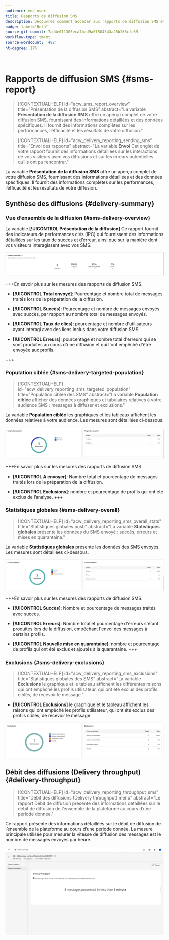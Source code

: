 ```yaml
---
audience: end-user
title: Rapports de diffusion SMS
description: Découvrez comment accéder aux rapports de diffusion SMS et les utiliser.
badge: label="Beta"
source-git-commit: 7ad4e011305eca7bad9a0f504543a25b155cfe59
workflow-type: tm+mt
source-wordcount: '482'
ht-degree: 17%

---
```


# Rapports de diffusion SMS {#sms-report}

>[!CONTEXTUALHELP]
>id="acw_sms_report_overview"
>title="Présentation de la diffusion SMS"
>abstract="La variable **Présentation de la diffusion SMS** offre un aperçu complet de votre diffusion SMS, fournissant des informations détaillées et des données spécifiques. Il fournit des informations complètes sur les performances, l’efficacité et les résultats de votre diffusion."

>[!CONTEXTUALHELP]
>id="acw_delivery_reporting_sending_sms"
>title="Envoi des rapports"
>abstract="La variable **Envoi** Cet onglet de votre rapport fournit des informations détaillées sur les interactions de vos visiteurs avec vos diffusions et sur les erreurs potentielles qu’ils ont pu rencontrer."

La variable **Présentation de la diffusion SMS** offre un aperçu complet de votre diffusion SMS, fournissant des informations détaillées et des données spécifiques. Il fournit des informations complètes sur les performances, l’efficacité et les résultats de votre diffusion.

## Synthèse des diffusions {#delivery-summary}

### Vue d’ensemble de la diffusion {#sms-delivery-overview}

La variable **[!UICONTROL Présentation de la diffusion]** Ce rapport fournit des indicateurs de performances clés (IPC) qui fournissent des informations détaillées sur les taux de succès et d’erreur, ainsi que sur la manière dont vos visiteurs interagissent avec vos SMS.

![](assets/reporting_sms_3.png)

+++En savoir plus sur les mesures des rapports de diffusion SMS.

* **[!UICONTROL Total envoyé]**: Pourcentage et nombre total de messages traités lors de la préparation de la diffusion.

* **[!UICONTROL Succès]**: Pourcentage et nombre de messages envoyés avec succès, par rapport au nombre total de messages envoyés.

* **[!UICONTROL Taux de clics]**: pourcentage et nombre d&#39;utilisateurs ayant interagi avec des liens inclus dans votre diffusion SMS.

* **[!UICONTROL Erreurs]**: pourcentage et nombre total d&#39;erreurs qui se sont produites au cours d&#39;une diffusion et qui l&#39;ont empêché d&#39;être envoyée aux profils.

+++


### Population ciblée {#sms-delivery-targeted-population}


>[!CONTEXTUALHELP]
>id="acw_delivery_reporting_sms_targeted_population"
>title="Population ciblée des SMS"
>abstract="La variable **Population ciblée** afficher des données graphiques et tabulaires relatives à votre audience SMS : messages à diffuser et exclusions."

La variable **Population ciblée** les graphiques et les tableaux affichent les données relatives à votre audience. Les mesures sont détaillées ci-dessous.

![](assets/reporting_sms_4.png)

+++En savoir plus sur les mesures des rapports de diffusion SMS.

* **[!UICONTROL A envoyer]**: Nombre total et pourcentage de messages traités lors de la préparation de la diffusion.

* **[!UICONTROL Exclusions]**: nombre et pourcentage de profils qui ont été exclus de l’analyse.
+++


### Statistiques globales {#sms-delivery-overall}


>[!CONTEXTUALHELP]
>id="acw_delivery_reporting_sms_overall_stats"
>title="Statistiques globales push"
>abstract="La variable **Statistiques globales** présente les données du SMS envoyé : succès, erreurs et mises en quarantaine."

La variable **Statistiques globales** présente les données des SMS envoyés. Les mesures sont détaillées ci-dessous.

![](assets/reporting_sms_5.png)

+++En savoir plus sur les mesures des rapports de diffusion SMS.

* **[!UICONTROL Succès]**: Nombre et pourcentage de messages traités avec succès.

* **[!UICONTROL Erreurs]**: Nombre total et pourcentage d&#39;erreurs s&#39;étant produites lors de la diffusion, empêchant l&#39;envoi des messages à certains profils.

* **[!UICONTROL Nouvelle mise en quarantaine]**: nombre et pourcentage de profils qui ont été exclus et ajoutés à la quarantaine.
+++

### Exclusions {#sms-delivery-exclusions}


>[!CONTEXTUALHELP]
>id="acw_delivery_reporting_sms_exclusions"
>title="Statistiques globales des SMS"
>abstract="La variable **Exclusions** le graphique et le tableau affichent les différentes raisons qui ont empêché les profils utilisateur, qui ont été exclus des profils ciblés, de recevoir le message."


* **[!UICONTROL Exclusions]** le graphique et le tableau affichent les raisons qui ont empêché les profils utilisateur, qui ont été exclus des profils ciblés, de recevoir le message.

![](assets/reporting_sms_6.png)

## Débit des diffusions (Delivery throughput) {#delivery-throughput}

>[!CONTEXTUALHELP]
>id="acw_delivery_reporting_throughput_sms"
>title="Débit des diffusions (Delivery throughput) menu"
>abstract="Le rapport Débit de diffusion présente des informations détaillées sur le débit de diffusion de l’ensemble de la plateforme au cours d’une période donnée."

Ce rapport présente des informations détaillées sur le débit de diffusion de l’ensemble de la plateforme au cours d’une période donnée. La mesure principale utilisée pour mesurer la vitesse de diffusion des messages est le nombre de messages envoyés par heure.

![](assets/reporting_sms_2.png)

